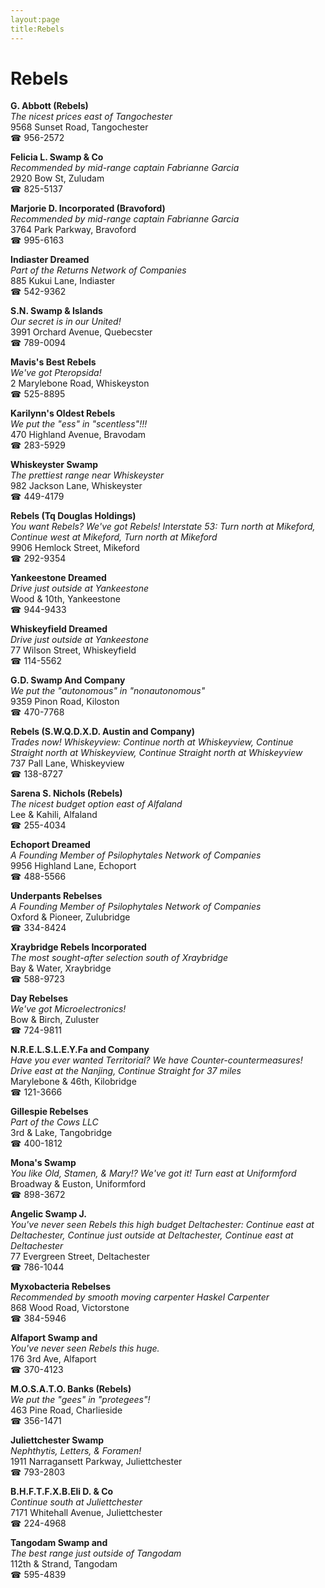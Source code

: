```yaml
---
layout:page
title:Rebels
---
```

# Rebels

**G. Abbott (Rebels)**  
_The nicest prices east of Tangochester_  
9568 Sunset Road, Tangochester  
☎ 956-2572



**Felicia L. Swamp & Co**  
_Recommended by mid-range captain Fabrianne Garcia_  
2920 Bow St, Zuludam  
☎ 825-5137



**Marjorie D. Incorporated (Bravoford)**  
_Recommended by mid-range captain Fabrianne Garcia_  
3764 Park Parkway, Bravoford  
☎ 995-6163



**Indiaster Dreamed**  
_Part of the Returns Network of Companies_  
885 Kukui Lane, Indiaster  
☎ 542-9362



**S.N. Swamp & Islands**  
_Our secret is in our United!_  
3991 Orchard Avenue, Quebecster  
☎ 789-0094



**Mavis's Best Rebels**  
_We've got Pteropsida!_  
2 Marylebone Road, Whiskeyston  
☎ 525-8895



**Karilynn's Oldest Rebels**  
_We put the "ess" in "scentless"!!!_  
470 Highland Avenue, Bravodam  
☎ 283-5929



**Whiskeyster Swamp**  
_The prettiest range near Whiskeyster_  
982 Jackson Lane, Whiskeyster  
☎ 449-4179



**Rebels (Tq Douglas Holdings)**  
_You want Rebels? We've got Rebels! 
Interstate 53: Turn north at Mikeford, Continue west at Mikeford, Turn north at Mikeford_  
9906 Hemlock Street, Mikeford  
☎ 292-9354



**Yankeestone Dreamed**  
_Drive just outside at Yankeestone_  
Wood & 10th, Yankeestone  
☎ 944-9433



**Whiskeyfield Dreamed**  
_Drive just outside at Yankeestone_  
77 Wilson Street, Whiskeyfield  
☎ 114-5562



**G.D. Swamp And Company**  
_We put the "autonomous" in "nonautonomous"_  
9359 Pinon Road, Kiloston  
☎ 470-7768



**Rebels (S.W.Q.D.X.D. Austin and Company)**  
_Trades now! 
Whiskeyview: Continue north at Whiskeyview, Continue Straight north at Whiskeyview, Continue Straight north at Whiskeyview_  
737 Pall Lane, Whiskeyview  
☎ 138-8727



**Sarena S. Nichols (Rebels)**  
_The nicest budget option east of Alfaland_  
Lee & Kahili, Alfaland  
☎ 255-4034



**Echoport Dreamed**  
_A Founding Member of Psilophytales Network of Companies_  
9956 Highland Lane, Echoport  
☎ 488-5566



**Underpants Rebelses**  
_A Founding Member of Psilophytales Network of Companies_  
Oxford & Pioneer, Zulubridge  
☎ 334-8424



**Xraybridge Rebels Incorporated**  
_The most sought-after selection south of Xraybridge_  
Bay & Water, Xraybridge  
☎ 588-9723



**Day Rebelses**  
_We've got Microelectronics!_  
Bow & Birch, Zuluster  
☎ 724-9811



**N.R.E.L.S.L.E.Y.Fa and Company**  
_Have you ever wanted Territorial? We have Counter-countermeasures! 
Drive east at the Nanjing, Continue Straight for 37 miles_  
Marylebone & 46th, Kilobridge  
☎ 121-3666



**Gillespie Rebelses**  
_Part of the Cows LLC_  
3rd & Lake, Tangobridge  
☎ 400-1812



**Mona's Swamp**  
_You like Old, Stamen, & Mary!? We've got it! 
Turn east at Uniformford_  
Broadway & Euston, Uniformford  
☎ 898-3672



**Angelic Swamp J.**  
_You've never seen Rebels this high budget 
Deltachester: Continue east at Deltachester, Continue just outside at Deltachester, Continue east at Deltachester_  
77 Evergreen Street, Deltachester  
☎ 786-1044



**Myxobacteria Rebelses**  
_Recommended by smooth moving carpenter Haskel Carpenter_  
868 Wood Road, Victorstone  
☎ 384-5946



**Alfaport Swamp and**  
_You've never seen Rebels this huge._  
176 3rd Ave, Alfaport  
☎ 370-4123



**M.O.S.A.T.O. Banks (Rebels)**  
_We put the "gees" in "protegees"!_  
463 Pine Road, Charlieside  
☎ 356-1471



**Juliettchester Swamp**  
_Nephthytis, Letters, & Foramen!_  
1911 Narragansett Parkway, Juliettchester  
☎ 793-2803



**B.H.F.T.F.X.B.Eli D. & Co**  
_Continue south at Juliettchester_  
7171 Whitehall Avenue, Juliettchester  
☎ 224-4968



**Tangodam Swamp and**  
_The best range just outside of Tangodam_  
112th & Strand, Tangodam  
☎ 595-4839



